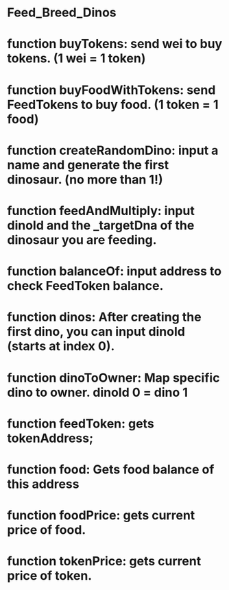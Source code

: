 # Feed_Breed_Dinos

# function buyTokens: send wei to buy tokens. (1 wei = 1 token)
# function buyFoodWithTokens: send FeedTokens to buy food. (1 token = 1 food)
# function createRandomDino: input a name and generate the first dinosaur. (no more than 1!)
# function feedAndMultiply: input dinoId and the _targetDna of the dinosaur you are feeding.
# function balanceOf: input address to check FeedToken balance.
# function dinos: After creating the first dino, you can input dinoId (starts at index 0).
# function dinoToOwner: Map specific dino to owner. dinoId 0 = dino 1 
# function feedToken: gets tokenAddress;
# function food: Gets food balance of this address
# function foodPrice: gets current price of food.
# function tokenPrice: gets current price of token.